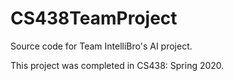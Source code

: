 # CS438TeamProject
Source code for Team IntelliBro's AI project.

This project was completed in CS438: Spring 2020.

